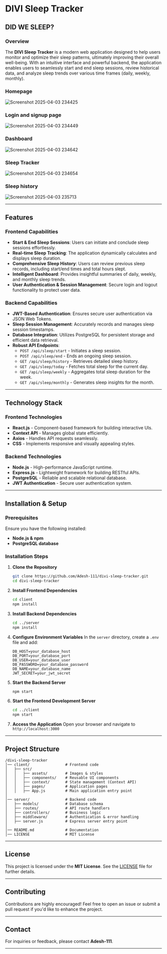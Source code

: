 # **DIVI Sleep Tracker**

## **DID WE SLEEP?**

### **Overview**

The **DIVI Sleep Tracker** is a modern web application designed to help users monitor and optimize their sleep patterns, ultimately improving their overall well-being. With an intuitive interface and powerful backend, the application enables users to seamlessly start and end sleep sessions, review historical data, and analyze sleep trends over various time frames (daily, weekly, monthly).

### Homepage
![Screenshot 2025-04-03 234425](https://github.com/user-attachments/assets/ba540f4f-51f8-417b-a5f0-d814e451311d)
### Login and signup page
![Screenshot 2025-04-03 234449](https://github.com/user-attachments/assets/cdc66e5d-70bc-4aa0-a3d5-8d8470ddc14d)
### Dashboard
![Screenshot 2025-04-03 234642](https://github.com/user-attachments/assets/c5e9a407-ffa0-4e08-a0f0-88c7f0eda02e)
### Sleep Tracker
![Screenshot 2025-04-03 234654](https://github.com/user-attachments/assets/0b78c00a-a507-48cd-9cca-b3d079e79677)
### Sleep history
![Screenshot 2025-04-03 235713](https://github.com/user-attachments/assets/8c2a0034-8d1e-4f67-9da8-73b4924ca9c0)

---

## **Features**

### **Frontend Capabilities**
- **Start & End Sleep Sessions**: Users can initiate and conclude sleep sessions effortlessly.
- **Real-time Sleep Tracking**: The application dynamically calculates and displays sleep duration.
- **Comprehensive Sleep History**: Users can review previous sleep records, including start/end times and total hours slept.
- **Intelligent Dashboard**: Provides insightful summaries of daily, weekly, and monthly sleep trends.
- **User Authentication & Session Management**: Secure login and logout functionality to protect user data.

### **Backend Capabilities**
- **JWT-Based Authentication**: Ensures secure user authentication via JSON Web Tokens.
- **Sleep Session Management**: Accurately records and manages sleep session timestamps.
- **Database Integration**: Utilizes PostgreSQL for persistent storage and efficient data retrieval.
- **Robust API Endpoints**:
  - `POST /api/sleep/start` - Initiates a sleep session.
  - `POST /api/sleep/end` - Ends an ongoing sleep session.
  - `GET /api/sleep/history` - Retrieves detailed sleep history.
  - `GET /api/sleep/today` - Fetches total sleep for the current day.
  - `GET /api/sleep/weekly` - Aggregates total sleep duration for the week.
  - `GET /api/sleep/monthly` - Generates sleep insights for the month.

---

## **Technology Stack**

### **Frontend Technologies**
- **React.js** - Component-based framework for building interactive UIs.
- **Context API** - Manages global state efficiently.
- **Axios** - Handles API requests seamlessly.
- **CSS** - Implements responsive and visually appealing styles.

### **Backend Technologies**
- **Node.js** - High-performance JavaScript runtime.
- **Express.js** - Lightweight framework for building RESTful APIs.
- **PostgreSQL** - Reliable and scalable relational database.
- **JWT Authentication** - Secure user authentication system.

---

## **Installation & Setup**

### **Prerequisites**
Ensure you have the following installed:
- **Node.js & npm**
- **PostgreSQL database**

### **Installation Steps**

1. **Clone the Repository**
   ```bash
   git clone https://github.com/Adesh-111/divi-sleep-tracker.git
   cd divi-sleep-tracker
   ```

2. **Install Frontend Dependencies**
   ```bash
   cd client
   npm install
   ```

3. **Install Backend Dependencies**
   ```bash
   cd ../server
   npm install
   ```

4. **Configure Environment Variables**
   In the `server` directory, create a `.env` file and add:
   ```plaintext
   DB_HOST=your_database_host
   DB_PORT=your_database_port
   DB_USER=your_database_user
   DB_PASSWORD=your_database_password
   DB_NAME=your_database_name
   JWT_SECRET=your_jwt_secret
   ```

5. **Start the Backend Server**
   ```bash
   npm start
   ```

6. **Start the Frontend Development Server**
   ```bash
   cd ../client
   npm start
   ```

7. **Access the Application**
   Open your browser and navigate to `http://localhost:3000`

---

## **Project Structure**

```plaintext
/divi-sleep-tracker
│── client/                # Frontend code
│   ├── src/
│   │   ├── assets/        # Images & styles
│   │   ├── components/    # Reusable UI components
│   │   ├── context/       # State management (Context API)
│   │   ├── pages/         # Application pages
│   │   ├── App.js         # Main application entry point
│
│── server/                # Backend code
│   ├── models/            # Database schema
│   ├── routes/            # API route handlers
│   ├── controllers/       # Business logic
│   ├── middleware/        # Authentication & error handling
│   ├── server.js          # Express server entry point
│
│── README.md              # Documentation
│── LICENSE                # MIT License
```

---

## **License**
This project is licensed under the **MIT License**. See the [LICENSE](LICENSE) file for further details.

---

## **Contributing**
Contributions are highly encouraged! Feel free to open an issue or submit a pull request if you'd like to enhance the project.

---

## **Contact**
For inquiries or feedback, please contact **Adesh-111**.

---

